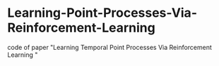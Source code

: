 # Learning-Point-Processes-Via-Reinforcement-Learning
code of paper "Learning Temporal Point Processes Via Reinforcement Learning "
